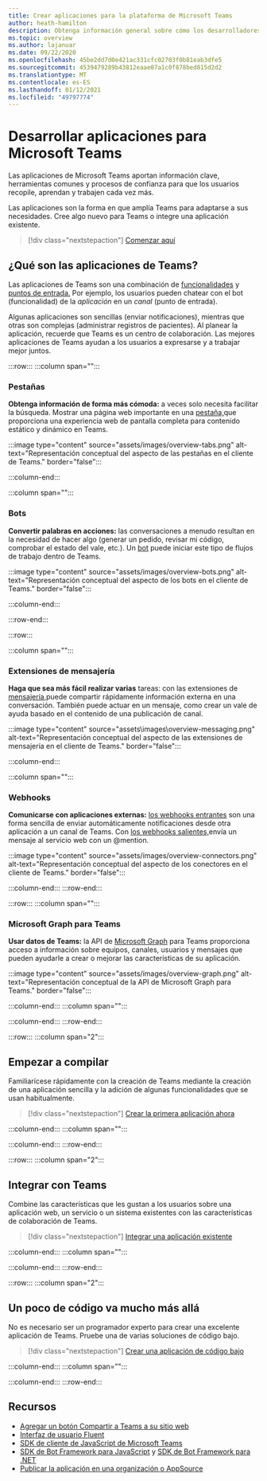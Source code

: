 ```yaml
---
title: Crear aplicaciones para la plataforma de Microsoft Teams
author: heath-hamilton
description: Obtenga información general sobre cómo los desarrolladores pueden ampliar las características de Microsoft Teams con aplicaciones personalizadas.
ms.topic: overview
ms.author: lajanuar
ms.date: 09/22/2020
ms.openlocfilehash: 45be2dd7d0e421ac331cfc02703f0b81eab3dfe5
ms.sourcegitcommit: 4539479289b43812eaae07a1c0f878bed815d2d2
ms.translationtype: MT
ms.contentlocale: es-ES
ms.lasthandoff: 01/12/2021
ms.locfileid: "49797774"
---
```

# <a name="build-apps-for-microsoft-teams"></a>Desarrollar aplicaciones para Microsoft Teams

Las aplicaciones de Microsoft Teams aportan información clave, herramientas comunes y procesos de confianza para que los usuarios recopile, aprendan y trabajen cada vez más.

Las aplicaciones son la forma en que amplía Teams para adaptarse a sus necesidades. Cree algo nuevo para Teams o integre una aplicación existente.

> [!div class="nextstepaction"]
> [Comenzar aquí](build-your-first-app/build-first-app-overview.md)

## <a name="what-are-teams-apps"></a>¿Qué son las aplicaciones de Teams?

Las aplicaciones de Teams son una combinación de [funcionalidades](concepts/capabilities-overview.md) y [puntos de entrada.](concepts/extensibility-points.md) Por ejemplo, los usuarios pueden chatear con el bot (funcionalidad) de la *aplicación* en un *canal* (punto de entrada).

Algunas aplicaciones son sencillas (enviar notificaciones), mientras que otras son complejas (administrar registros de pacientes). Al planear la aplicación, recuerde que Teams es un centro de colaboración. Las mejores aplicaciones de Teams ayudan a los usuarios a expresarse y a trabajar mejor juntos.

:::row:::
   :::column span="":::

### <a name="tabs"></a>Pestañas

**Obtenga información de forma más cómoda:** a veces solo necesita facilitar la búsqueda. Mostrar una página web importante en una [pestaña,](tabs/what-are-tabs.md)que proporciona una experiencia web de pantalla completa para contenido estático y dinámico en Teams.

:::image type="content" source="assets/images/overview-tabs.png" alt-text="Representación conceptual del aspecto de las pestañas en el cliente de Teams." border="false":::

   :::column-end:::

   :::column span="":::

### <a name="bots"></a>Bots

**Convertir palabras en acciones:** las conversaciones a menudo resultan en la necesidad de hacer algo (generar un pedido, revisar mi código, comprobar el estado del vale, etc.). Un [bot](bots/what-are-bots.md) puede iniciar este tipo de flujos de trabajo dentro de Teams.

:::image type="content" source="assets/images/overview-bots.png" alt-text="Representación conceptual del aspecto de los bots en el cliente de Teams." border="false":::

   :::column-end:::

:::row-end:::

:::row:::

   :::column span="":::

### <a name="messaging-extensions"></a>Extensiones de mensajería

**Haga que sea más fácil realizar varias** tareas: con las extensiones de [mensajería,](messaging-extensions/what-are-messaging-extensions.md)puede compartir rápidamente información externa en una conversación. También puede actuar en un mensaje, como crear un vale de ayuda basado en el contenido de una publicación de canal.

:::image type="content" source="assets\images\overview-messaging.png" alt-text="Representación conceptual del aspecto de las extensiones de mensajería en el cliente de Teams." border="false":::

   :::column-end:::

   :::column span="":::

### <a name="webhooks"></a>Webhooks

**Comunicarse con aplicaciones externas:** [los webhooks entrantes](webhooks-and-connectors/what-are-webhooks-and-connectors.md#incoming-webhooks) son una forma sencilla de enviar automáticamente notificaciones desde otra aplicación a un canal de Teams. Con [los webhooks salientes,](webhooks-and-connectors/what-are-webhooks-and-connectors.md#outgoing-webhooks)envía un mensaje al servicio web con un @mention.

:::image type="content" source="assets/images/overview-connectors.png" alt-text="Representación conceptual del aspecto de los conectores en el cliente de Teams." border="false":::

   :::column-end:::
:::row-end:::

:::row:::
   :::column span="":::

### <a name="microsoft-graph-for-teams"></a>Microsoft Graph para Teams

**Usar datos de Teams:** la API de [Microsoft Graph](https://docs.microsoft.com/graph/teams-concept-overview) para Teams proporciona acceso a información sobre equipos, canales, usuarios y mensajes que pueden ayudarle a crear o mejorar las características de su aplicación.

:::image type="content" source="assets/images/overview-graph.png" alt-text="Representación conceptual de la API de Microsoft Graph para Teams." border="false":::

   :::column-end:::
   :::column span="":::

   :::column-end:::
:::row-end:::

:::row:::
   :::column span="2":::

## <a name="start-building"></a>Empezar a compilar

   Familiarícese rápidamente con la creación de Teams mediante la creación de una aplicación sencilla y la adición de algunas funcionalidades que se usan habitualmente.

   > [!div class="nextstepaction"]
   > [Crear la primera aplicación ahora](build-your-first-app/build-first-app-overview.md)

   :::column-end:::
   :::column span="":::

   :::column-end:::
:::row-end:::

:::row:::
   :::column span="2":::

## <a name="integrate-with-teams"></a>Integrar con Teams

   Combine las características que les gustan a los usuarios sobre una aplicación web, un servicio o un sistema existentes con las características de colaboración de Teams.

   > [!div class="nextstepaction"]
   > [Integrar una aplicación existente](samples/integrating-web-apps.md)

   :::column-end:::
   :::column span="":::

   :::column-end:::
:::row-end:::

:::row:::
   :::column span="2":::

## <a name="a-little-code-goes-a-long-way"></a>Un poco de código va mucho más allá

   No es necesario ser un programador experto para crear una excelente aplicación de Teams. Pruebe una de varias soluciones de código bajo.

   > [!div class="nextstepaction"]
   > [Crear una aplicación de código bajo](samples/teams-low-code-solutions.md)

   :::column-end:::
   :::column span="":::

   :::column-end:::
:::row-end:::

## <a name="resources"></a>Recursos

* [Agregar un botón Compartir a Teams a su sitio web](concepts/build-and-test/share-to-teams.md)
* <a href="https://fluentsite.z22.web.core.windows.net/" target="_blank">Interfaz de usuario Fluent</a>
* [SDK de cliente de JavaScript de Microsoft Teams](https://docs.microsoft.com/javascript/api/@microsoft/teams-js/?view=msteams-client-js-latest&preserve-view=true)
* [SDK de Bot Framework para JavaScript](https://github.com/Microsoft/botbuilder-js) y [SDK de Bot Framework para .NET](https://github.com/Microsoft/botbuilder-dotnet/)
* [Publicar la aplicación en una organización o AppSource](concepts/deploy-and-publish/overview.md)

